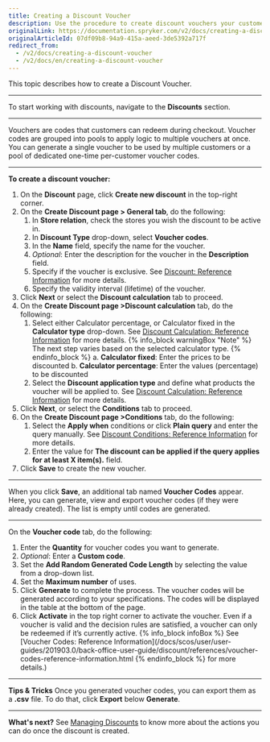 ```yaml
---
title: Creating a Discount Voucher
description: Use the procedure to create discount vouchers your customer can redeem during checkout.
originalLink: https://documentation.spryker.com/v2/docs/creating-a-discount-voucher
originalArticleId: 07df09b8-94a9-415a-aeed-3de5392a717f
redirect_from:
  - /v2/docs/creating-a-discount-voucher
  - /v2/docs/en/creating-a-discount-voucher
---
```


This topic describes how to create a Discount Voucher.
***
To start working with discounts, navigate to the **Discounts** section.
***
Vouchers are codes that customers can redeem during checkout. Voucher codes are grouped into pools to apply logic to multiple vouchers at once. You can generate a single voucher to be used by multiple customers or a pool of dedicated one-time per-customer voucher codes. 
***
**To create a discount voucher:**
1. On the **Discount** page, click **Create new discount** in the top-right corner.
2. On the **Create Discount page > General tab**, do the following:
    1. In **Store relation**, check the stores you wish the discount to be active in.
    2. In **Discount Type** drop-down, select **Voucher codes**.
   3. In the **Name** field, specify the name for the voucher.
    4. _Optional_: Enter the description for the voucher in the **Description** field.
    5. Specify if the voucher is exclusive. See [Discount: Reference Information](/docs/scos/user/user-guides/201903.0/back-office-user-guide/discount/references/discount-reference-information.html) for more details.
    6. Specify the validity interval (lifetime) of the voucher.
 3. Click **Next** or select the **Discount calculation** tab to proceed.
 4. On the **Create Discount page >Discount calculation** tab, do the following:
    1.  Select either Calculator percentage, or Calculator fixed in the **Calculator type** drop-down. See [Discount Calculation: Reference Information](/docs/scos/user/user-guides/201903.0/back-office-user-guide/discount/references/discount-calculation-reference-information.html) for more details.
    {% info_block warningBox "Note" %}
The next step varies based on the selected calculator type.
{% endinfo_block %}
    a. **Calculator fixed**: Enter the prices to be discounted
    b.  **Calculator percentage**: Enter the values (percentage) to be discounted
    2. Select the **Discount application type** and define what products the voucher will be applied to. See [Discount Calculation: Reference Information](/docs/scos/user/user-guides/201903.0/back-office-user-guide/discount/references/discount-calculation-reference-information.html) for more details.
 5. Click **Next**, or select the **Conditions** tab to proceed.
 6. On the **Create Discount page >Conditions** tab, do the following:
    1. Select the **Apply when** conditions or click **Plain query** and enter the  query manually. See [Discount Conditions: Reference Information](/docs/scos/user/user-guides/201903.0/back-office-user-guide/discount/references/discount-conditions-reference-information.html) for more details.
    2. Enter the value for **The discount can be applied if the query applies for at least X item(s).** field.
7. Click **Save** to create the new voucher. 
***
When you click **Save**, an additional tab named **Voucher Codes** appear. Here, you can generate, view and export voucher codes (if they were already created). 
The list is empty until codes are generated.
***
On the **Voucher code** tab, do the following:
1. Enter the **Quantity** for voucher codes you want to generate.
2. _Optional_: Enter a **Custom code**.
3. Set the **Add Random Generated Code Length** by selecting the value from a drop-down list.
4. Set the **Maximum number** of uses.
5. Click **Generate** to complete the process.
    The voucher codes will be generated according to your specifications. The codes will be displayed in the table at the bottom of the page.
5. Click **Activate** in the top right corner to activate the voucher.
Even if a voucher is valid and the decision rules are satisfied, a voucher can only be redeemed if it’s currently active.
{% info_block infoBox %}
See [Voucher Codes: Reference Information](/docs/scos/user/user-guides/201903.0/back-office-user-guide/discount/references/voucher-codes-reference-information.html
{% endinfo_block %} for more details.)
***
**Tips & Tricks**
Once you generated voucher codes, you can export them as a **.csv** file.
To do that, click **Export** below **Generate**.
***
**What's next?**
See [Managing Discounts](/docs/scos/user/user-guides/201903.0/back-office-user-guide/discount/managing-discounts.html) to know more about the actions you can do once the discount is created.
